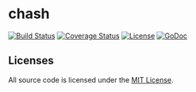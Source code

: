 # chash
[![Build Status](https://img.shields.io/travis/mushroomsir/chash.svg?style=flat-square)](https://travis-ci.org/mushroomsir/chash)
[![Coverage Status](http://img.shields.io/coveralls/mushroomsir/chash.svg?style=flat-square)](https://coveralls.io/github/mushroomsir/chash?branch=master)
[![License](http://img.shields.io/badge/license-mit-blue.svg?style=flat-square)](https://github.com/mushroomsir/chash/blob/master/LICENSE)
[![GoDoc](http://img.shields.io/badge/go-documentation-blue.svg?style=flat-square)](http://godoc.org/github.com/mushroomsir/chash)

## Licenses

All source code is licensed under the [MIT License](https://github.com/mushroomsir/chash/blob/master/LICENSE).
